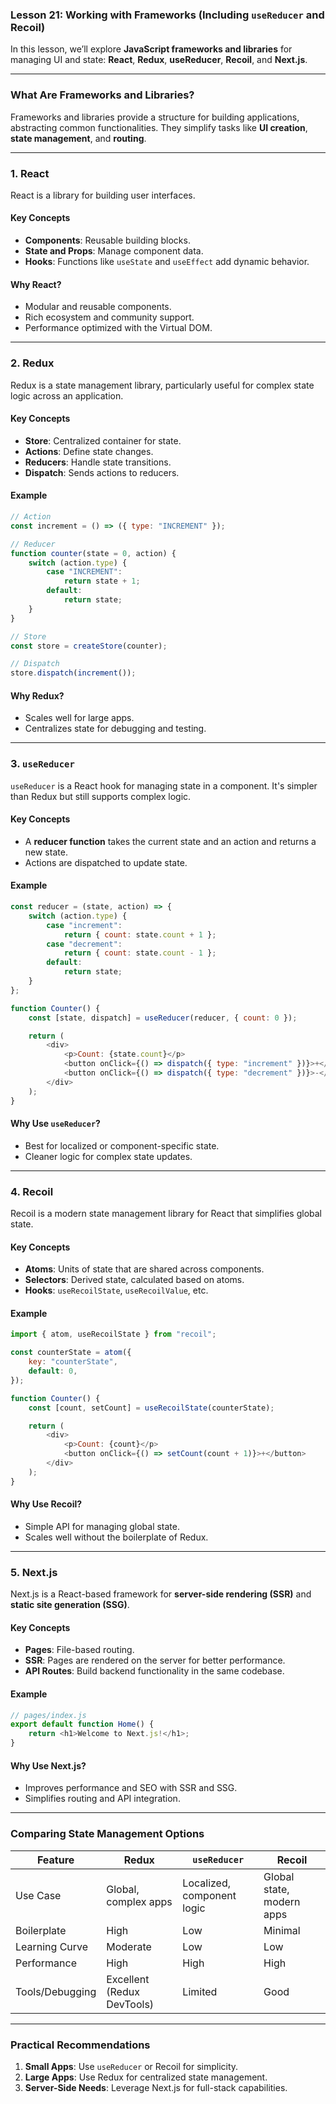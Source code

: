 ### Lesson 21: Working with Frameworks (Including `useReducer` and Recoil)

In this lesson, we’ll explore **JavaScript frameworks and libraries** for managing UI and state: **React**, **Redux**, **useReducer**, **Recoil**, and **Next.js**.

---

### **What Are Frameworks and Libraries?**
Frameworks and libraries provide a structure for building applications, abstracting common functionalities. They simplify tasks like **UI creation**, **state management**, and **routing**.

---

### **1. React**
React is a library for building user interfaces.

#### **Key Concepts**
- **Components**: Reusable building blocks.
- **State and Props**: Manage component data.
- **Hooks**: Functions like `useState` and `useEffect` add dynamic behavior.

#### **Why React?**
- Modular and reusable components.
- Rich ecosystem and community support.
- Performance optimized with the Virtual DOM.

---

### **2. Redux**
Redux is a state management library, particularly useful for complex state logic across an application.

#### **Key Concepts**
- **Store**: Centralized container for state.
- **Actions**: Define state changes.
- **Reducers**: Handle state transitions.
- **Dispatch**: Sends actions to reducers.

#### **Example**
```javascript
// Action
const increment = () => ({ type: "INCREMENT" });

// Reducer
function counter(state = 0, action) {
    switch (action.type) {
        case "INCREMENT":
            return state + 1;
        default:
            return state;
    }
}

// Store
const store = createStore(counter);

// Dispatch
store.dispatch(increment());
```

#### **Why Redux?**
- Scales well for large apps.
- Centralizes state for debugging and testing.

---

### **3. `useReducer`**
`useReducer` is a React hook for managing state in a component. It's simpler than Redux but still supports complex logic.

#### **Key Concepts**
- A **reducer function** takes the current state and an action and returns a new state.
- Actions are dispatched to update state.

#### **Example**
```javascript
const reducer = (state, action) => {
    switch (action.type) {
        case "increment":
            return { count: state.count + 1 };
        case "decrement":
            return { count: state.count - 1 };
        default:
            return state;
    }
};

function Counter() {
    const [state, dispatch] = useReducer(reducer, { count: 0 });

    return (
        <div>
            <p>Count: {state.count}</p>
            <button onClick={() => dispatch({ type: "increment" })}>+</button>
            <button onClick={() => dispatch({ type: "decrement" })}>-</button>
        </div>
    );
}
```

#### **Why Use `useReducer`?**
- Best for localized or component-specific state.
- Cleaner logic for complex state updates.

---

### **4. Recoil**
Recoil is a modern state management library for React that simplifies global state.

#### **Key Concepts**
- **Atoms**: Units of state that are shared across components.
- **Selectors**: Derived state, calculated based on atoms.
- **Hooks**: `useRecoilState`, `useRecoilValue`, etc.

#### **Example**
```javascript
import { atom, useRecoilState } from "recoil";

const counterState = atom({
    key: "counterState",
    default: 0,
});

function Counter() {
    const [count, setCount] = useRecoilState(counterState);

    return (
        <div>
            <p>Count: {count}</p>
            <button onClick={() => setCount(count + 1)}>+</button>
        </div>
    );
}
```

#### **Why Use Recoil?**
- Simple API for managing global state.
- Scales well without the boilerplate of Redux.

---

### **5. Next.js**
Next.js is a React-based framework for **server-side rendering (SSR)** and **static site generation (SSG)**.

#### **Key Concepts**
- **Pages**: File-based routing.
- **SSR**: Pages are rendered on the server for better performance.
- **API Routes**: Build backend functionality in the same codebase.

#### **Example**
```javascript
// pages/index.js
export default function Home() {
    return <h1>Welcome to Next.js!</h1>;
}
```

#### **Why Use Next.js?**
- Improves performance and SEO with SSR and SSG.
- Simplifies routing and API integration.

---

### **Comparing State Management Options**
| Feature           | Redux                     | `useReducer`               | Recoil                     |
|--------------------|---------------------------|----------------------------|----------------------------|
| Use Case          | Global, complex apps      | Localized, component logic | Global state, modern apps  |
| Boilerplate       | High                      | Low                        | Minimal                    |
| Learning Curve    | Moderate                  | Low                        | Low                        |
| Performance       | High                      | High                       | High                       |
| Tools/Debugging   | Excellent (Redux DevTools)| Limited                    | Good                       |

---

### **Practical Recommendations**
1. **Small Apps**: Use `useReducer` or Recoil for simplicity.
2. **Large Apps**: Use Redux for centralized state management.
3. **Server-Side Needs**: Leverage Next.js for full-stack capabilities.
